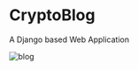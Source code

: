 # CryptoBlog
A Django based Web Application

![blog](https://user-images.githubusercontent.com/74854275/193274955-e869329d-2017-4a66-8a00-f4c584768500.jpg)
